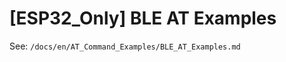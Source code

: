 [ESP32_Only] BLE AT Examples
============================

See: `/docs/en/AT_Command_Examples/BLE_AT_Examples.md`